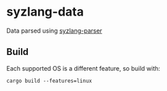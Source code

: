 # syzlang-data

Data parsed using [syzlang-parser](https://github.com/rstenvi/syzlang-parser)

## Build

Each supported OS is a different feature, so build with:

~~~
cargo build --features=linux
~~~